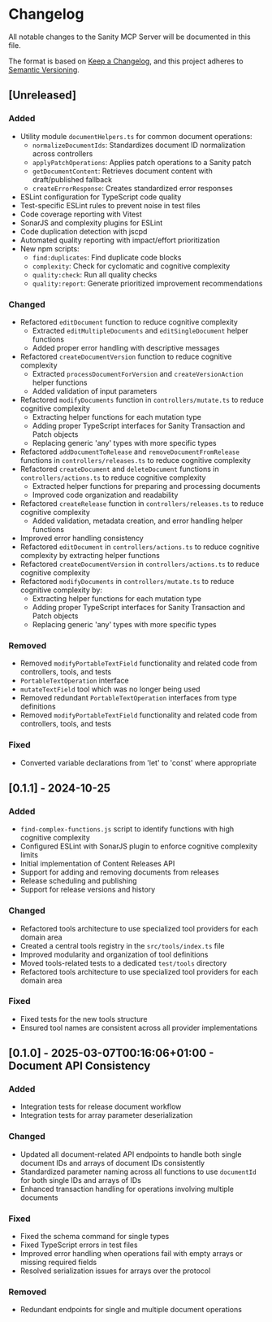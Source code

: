 # Changelog

All notable changes to the Sanity MCP Server will be documented in this file.

The format is based on [Keep a Changelog](https://keepachangelog.com/en/1.0.0/),
and this project adheres to [Semantic Versioning](https://semver.org/spec/v2.0.0.html).

## [Unreleased]
### Added
- Utility module `documentHelpers.ts` for common document operations:
  - `normalizeDocumentIds`: Standardizes document ID normalization across controllers
  - `applyPatchOperations`: Applies patch operations to a Sanity patch
  - `getDocumentContent`: Retrieves document content with draft/published fallback
  - `createErrorResponse`: Creates standardized error responses
- ESLint configuration for TypeScript code quality
- Test-specific ESLint rules to prevent noise in test files
- Code coverage reporting with Vitest
- SonarJS and complexity plugins for ESLint
- Code duplication detection with jscpd
- Automated quality reporting with impact/effort prioritization
- New npm scripts:
  - `find:duplicates`: Find duplicate code blocks
  - `complexity`: Check for cyclomatic and cognitive complexity
  - `quality:check`: Run all quality checks
  - `quality:report`: Generate prioritized improvement recommendations

### Changed
- Refactored `editDocument` function to reduce cognitive complexity
  - Extracted `editMultipleDocuments` and `editSingleDocument` helper functions
  - Added proper error handling with descriptive messages
- Refactored `createDocumentVersion` function to reduce cognitive complexity
  - Extracted `processDocumentForVersion` and `createVersionAction` helper functions
  - Added validation of input parameters
- Refactored `modifyDocuments` function in `controllers/mutate.ts` to reduce cognitive complexity
  - Extracting helper functions for each mutation type
  - Adding proper TypeScript interfaces for Sanity Transaction and Patch objects
  - Replacing generic 'any' types with more specific types
- Refactored `addDocumentToRelease` and `removeDocumentFromRelease` functions in `controllers/releases.ts` to reduce cognitive complexity
- Refactored `createDocument` and `deleteDocument` functions in `controllers/actions.ts` to reduce cognitive complexity
  - Extracted helper functions for preparing and processing documents
  - Improved code organization and readability
- Refactored `createRelease` function in `controllers/releases.ts` to reduce cognitive complexity
  - Added validation, metadata creation, and error handling helper functions
- Improved error handling consistency
- Refactored `editDocument` in `controllers/actions.ts` to reduce cognitive complexity by extracting helper functions
- Refactored `createDocumentVersion` in `controllers/actions.ts` to reduce cognitive complexity
- Refactored `modifyDocuments` in `controllers/mutate.ts` to reduce cognitive complexity by:
  - Extracting helper functions for each mutation type
  - Adding proper TypeScript interfaces for Sanity Transaction and Patch objects
  - Replacing generic 'any' types with more specific types

### Removed
- Removed `modifyPortableTextField` functionality and related code from controllers, tools, and tests
- `PortableTextOperation` interface
- `mutateTextField` tool which was no longer being used
- Removed redundant `PortableTextOperation` interfaces from type definitions
- Removed `modifyPortableTextField` functionality and related code from controllers, tools, and tests

### Fixed
- Converted variable declarations from 'let' to 'const' where appropriate

## [0.1.1] - 2024-10-25
### Added
- `find-complex-functions.js` script to identify functions with high cognitive complexity
- Configured ESLint with SonarJS plugin to enforce cognitive complexity limits
- Initial implementation of Content Releases API
- Support for adding and removing documents from releases
- Release scheduling and publishing
- Support for release versions and history

### Changed
- Refactored tools architecture to use specialized tool providers for each domain area
- Created a central tools registry in the `src/tools/index.ts` file
- Improved modularity and organization of tool definitions
- Moved tools-related tests to a dedicated `test/tools` directory
- Refactored tools architecture to use specialized tool providers for each domain area

### Fixed
- Fixed tests for the new tools structure
- Ensured tool names are consistent across all provider implementations

## [0.1.0] - 2025-03-07T00:16:06+01:00 - Document API Consistency

### Added
- Integration tests for release document workflow
- Integration tests for array parameter deserialization

### Changed
- Updated all document-related API endpoints to handle both single document IDs and arrays of document IDs consistently
- Standardized parameter naming across all functions to use `documentId` for both single IDs and arrays of IDs
- Enhanced transaction handling for operations involving multiple documents

### Fixed
- Fixed the schema command for single types
- Fixed TypeScript errors in test files
- Improved error handling when operations fail with empty arrays or missing required fields
- Resolved serialization issues for arrays over the protocol

### Removed
- Redundant endpoints for single and multiple document operations
